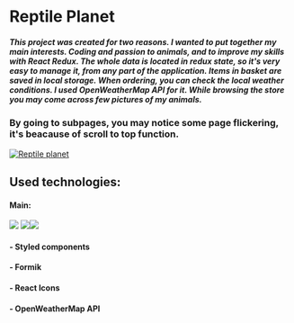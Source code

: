 # Reptile Planet
##### This project was created for two reasons. I wanted to put together my main interests. Coding and passion to animals, and to improve my skills with React Redux. The whole data is located in redux state, so it's very easy to manage it, from any part of the application. Items in basket are saved in local storage. When ordering, you can check the local weather conditions. I used OpenWeatherMap API for it. While browsing the store you may come across few pictures of my animals.

###  By going to subpages, you may notice some page flickering, it's beacause of scroll to top function.
[![Reptile planet](https://i.ibb.co/rGS8W4Z/reptile-planet.jpg "Reptile planet")](https://prime153.github.io/Reptile-Planet/#/ "Reptile planet")

## Used technologies: 
#### Main: 
![](https://i.ibb.co/CzYQ5s5/react.png) ![](https://i.ibb.co/txcX857/router.png)![](https://i.ibb.co/LR9mLpz/redux.png)
#### - Styled components
#### - Formik
#### - React Icons
#### - OpenWeatherMap API




